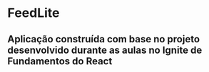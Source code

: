 # FeedLite

## Aplicação construída com base no projeto desenvolvido durante as aulas no Ignite de Fundamentos do React 

